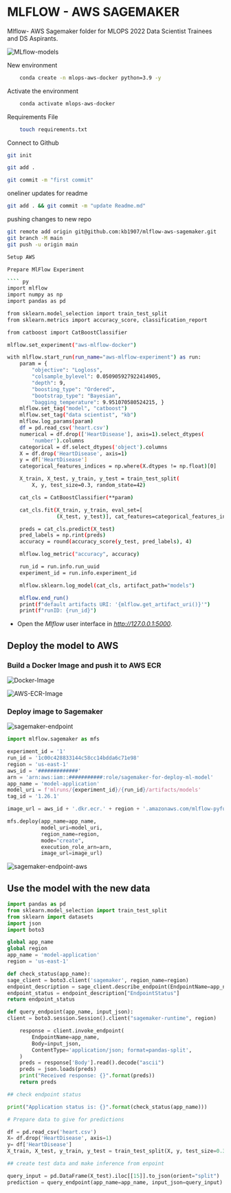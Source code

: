 # MLFLOW - AWS SAGEMAKER

Mlflow- AWS Sagemaker folder for MLOPS 2022 Data Scientist Trainees and DS Aspirants.

![MLflow-models](https://user-images.githubusercontent.com/51021282/174871238-7350487d-a4ac-42db-afd4-3c5232f01310.jpeg)


New environment

```bash
    conda create -n mlops-aws-docker python=3.9 -y
```

Activate the environment

```bash
    conda activate mlops-aws-docker
```

Requirements File

```bash
    touch requirements.txt
```

Connect to Github

```bash
git init
```

```bash
git add .
```

```bash
git commit -m "first commit"
```

oneliner updates for readme

```bash
git add . && git commit -m "update Readme.md"
```

pushing changes to new repo

`````bash
git remote add origin git@github.com:kb1907/mlflow-aws-sagemaker.git
git branch -M main
git push -u origin main

Setup AWS

Prepare MlFlow Experiment

```` py
import mlflow
import numpy as np
import pandas as pd

from sklearn.model_selection import train_test_split
from sklearn.metrics import accuracy_score, classification_report

from catboost import CatBoostClassifier

mlflow.set_experiment("aws-mlflow-docker")

with mlflow.start_run(run_name="aws-mlflow-experiment") as run:
    param = {
        "objective": "Logloss",
        "colsample_bylevel": 0.050905927922414905,
        "depth": 9,
        "boosting_type": "Ordered",
        "bootstrap_type": "Bayesian",
        "bagging_temperature": 9.951070580524215, }
    mlflow.set_tag("model", "catboost")
    mlflow.set_tag("data scientist", "kb")
    mlflow.log_params(param)
    df = pd.read_csv('heart.csv')
    numerical = df.drop(['HeartDisease'], axis=1).select_dtypes(
        'number').columns
    categorical = df.select_dtypes('object').columns
    X = df.drop('HeartDisease', axis=1)
    y = df['HeartDisease']
    categorical_features_indices = np.where(X.dtypes != np.float)[0]

    X_train, X_test, y_train, y_test = train_test_split(
        X, y, test_size=0.3, random_state=42)

    cat_cls = CatBoostClassifier(**param)

    cat_cls.fit(X_train, y_train, eval_set=[
                (X_test, y_test)], cat_features=categorical_features_indices, verbose=0, early_stopping_rounds=100)

    preds = cat_cls.predict(X_test)
    pred_labels = np.rint(preds)
    accuracy = round(accuracy_score(y_test, pred_labels), 4)

    mlflow.log_metric("accuracy", accuracy)

    run_id = run.info.run_uuid
    experiment_id = run.info.experiment_id

    mlflow.sklearn.log_model(cat_cls, artifact_path="models")

    mlflow.end_run()
    print(f"default artifacts URI: '{mlflow.get_artifact_uri()}'")
    print(f"runID: {run_id}")
`````

- Open the <i>Mlflow</i> user interface in <i>http://127.0.0.1:5000</i>.

<h2>Deploy the model to AWS</h2>
<p><h3>Build a Docker Image and push it to AWS ECR</h3>

![Docker-Image](https://user-images.githubusercontent.com/51021282/174871564-6351c034-f469-4167-b4ef-8fece5cc9c3e.png)


![AWS-ECR-Image](https://user-images.githubusercontent.com/51021282/174871642-022f68bf-2d83-4dc4-98a9-6b1eb80d73b5.png)


<p><h3>Deploy image to Sagemaker</h3>

![sagemaker-endpoint](https://user-images.githubusercontent.com/51021282/174871702-684b88f1-e609-4407-be48-875eee4ba52b.jpeg)

```py
import mlflow.sagemaker as mfs

experiment_id = '1'
run_id = '1c00c428833144c58cc14bdda6c71e98'
region = 'us-east-1'
aws_id = '#############'
arn = 'arn:aws:iam::###########:role/sagemaker-for-deploy-ml-model'
app_name = 'model-application'
model_uri = f'mlruns/{experiment_id}/{run_id}/artifacts/models'
tag_id = '1.26.1'

image_url = aws_id + '.dkr.ecr.' + region + '.amazonaws.com/mlflow-pyfunc:' + tag_id

mfs.deploy(app_name=app_name,
           model_uri=model_uri,
           region_name=region,
           mode="create",
           execution_role_arn=arn,
           image_url=image_url)

```

![sagemaker-endpoint-aws](https://user-images.githubusercontent.com/51021282/174871794-d99b571f-090c-4ccf-8bb6-b7a35e4f8367.png)



<h2>Use the model with the new data</h2>

```py
import pandas as pd
from sklearn.model_selection import train_test_split
from sklearn import datasets
import json
import boto3

global app_name
global region
app_name = 'model-application'
region = 'us-east-1'

def check_status(app_name):
sage_client = boto3.client('sagemaker', region_name=region)
endpoint_description = sage_client.describe_endpoint(EndpointName=app_name)
endpoint_status = endpoint_description["EndpointStatus"]
return endpoint_status

def query_endpoint(app_name, input_json):
client = boto3.session.Session().client("sagemaker-runtime", region)

    response = client.invoke_endpoint(
        EndpointName=app_name,
        Body=input_json,
        ContentType='application/json; format=pandas-split',
    )
    preds = response['Body'].read().decode("ascii")
    preds = json.loads(preds)
    print("Received response: {}".format(preds))
    return preds

## check endpoint status

print("Application status is: {}".format(check_status(app_name)))

# Prepare data to give for predictions

df = pd.read_csv('heart.csv')
X= df.drop('HeartDisease', axis=1)
y= df['HeartDisease']
X_train, X_test, y_train, y_test = train_test_split(X, y, test_size=0.3, random_state=42)

## create test data and make inference from enpoint

query_input = pd.DataFrame(X_test).iloc[[15]].to_json(orient="split")
prediction = query_endpoint(app_name=app_name, input_json=query_input)
```
